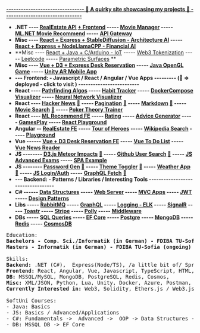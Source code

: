 **[ -------------------------------- 🔗 A quirky site showcasing my projects 🔗 --------------------------------  ](https://ivaaak.github.io/Portfolio/)**
- **.NET ---- [RealEstate API](https://github.com/ivaaak/ASP.NET-RealEstate) [+ Frontend](https://github.com/ivaaak/RealEstate-FE) ----- [Movie Manager](https://github.com/ivaaak/ASP.NET-MovieManager) ----- [ML.NET Movie Recommend](https://github.com/ivaaak/ML-MovieRecommend) ----- [API Gateway](https://github.com/ivaaak/.NET-Ocelot-API-Gateway)**
- **Misc ----  [React + Express + StableDiffusion - Architecture AI](https://github.com/ivaaak/ArchAI) ----- [React + Express + NodeLlamaCPP - Financial AI](https://github.com/ivaaak/FinAI)**
- **Misc ----  [React + Java + C/Arduino - IoT](https://github.com/ivaaak/KeepersOfTheGate) ----- [Web3 Tokenization](https://github.com/ivaaak/Web3-Tokenization) ----- [Leetcode](https://github.com/ivaaak/Leetcode-Typescript) ----- [Parametric Surfaces](https://github.com/ivaaak/Parametric-Surfaces) **
- **Misc ----  [Vue + D3 + Express Desk Reservation](https://github.com/ivaaak/D3-Express-Floorplan-App) ----- [Java OpenGL Game](https://github.com/ivaaak/Java-OpenGL-Game) ----- [Unity AR Mobile App](https://github.com/ivaaak/Unity/tree/main/AR%20Furniture%20Test)**
- **--- Frontend: - Javascript / React / Angular / Vue Apps --------- (🔗 => deployed - click to visit ) -------------------------**
- **React ---- [Pathfinding Algos](https://github.com/ivaaak/React-Pathfinding-Visualization) ----- [Habit Tracker](https://github.com/ivaaak/habGIT) ----- [DockerCompose Visualizer](https://github.com/ivaaak/DockerCompose-Visualizer) ----- [Neural Network Visualizer](https://github.com/ivaaak/React-Neural-Network-Visualization)**
- **React ---- [Hacker News](https://github.com/ivaaak/React-Hacker-News) [🔗](https://ivaaak.github.io/React-Hacker-News/) ----- [Pagination](https://github.com/ivaaak/React-Pagination-Github) [🔗](https://ivaaak.github.io/React-Pagination-Github/) ----- [Markdown](https://github.com/ivaaak/React-Markdown-Preview) [🔗](https://ivaaak.github.io/React-Markdown-Preview/)  ----- [Movie Search](https://github.com/ivaaak/React-MovieSearch-SPA) [🔗](https://ivaaak.github.io/React-MovieSearch-SPA/) ----- [Poker Theory Trainer](https://github.com/ivaaak/React-PokerTrainer)**
- **React ---- [ML Recommend FE](https://github.com/ivaaak/ML-MovieRecommend/tree/main/MovieRecommend.Web) ----- [Rating](https://github.com/ivaaak/React-Rating-Component) ----- [Advice Generator](https://github.com/ivaaak/React-Advice-Generator) ----- [GamesPlay](https://github.com/ivaaak/React-Games-Play) ----- [React Playground](https://github.com/ivaaak/React-Playground)**
- **Angular -- [RealEstate FE](https://github.com/ivaaak/RealEstate-FE) ----- [Tour of Heroes](https://github.com/ivaaak/Angular-Tour-Of-Heroes) ----- [Wikipedia Search](https://github.com/ivaaak/Angular-Wikipedia-Reader) ----- [Playground](https://github.com/ivaaak/Angular-Playground)**
- **Vue ------ [Vue + D3 Desk Reservation FE](https://github.com/ivaaak/D3-Express-Floorplan-App) ----- [Vue To Do List](https://github.com/ivaaak/VueJS-To-Do-List) ----- [Vue News Reader](https://github.com/ivaaak/Vue.js-News-Reader)**
- **JS -------- [D3.js Meteor Impacts](https://github.com/ivaaak/JS-D3-Map-Meteor-Impacts) [🔗](https://ivaaak.github.io/JS-D3-Map-Meteor-Impacts/) ----- [Github User Search](https://github.com/ivaaak/JS-Github-User-Search)   [🔗](https://ivaaak.github.io/JS-Github-User-Search/)  -----  [JS Advanced Exams](https://github.com/ivaaak/JS-Advanced-Exams) ----- [SPA Example](https://github.com/ivaaak/JS-SPA-Demo/)** 
- **JS -------- [Password Gen](https://github.com/ivaaak/JS-Password-generator)  [🔗](https://ivaaak.github.io/JS-Password-generator/) ----- [Theme Toggler](https://github.com/ivaaak/JS-Theme-Toggle) [🔗](https://ivaaak.github.io/JS-Theme-Toggle/) ----- [Weather App](https://github.com/ivaaak/JS-Weather-App)  [🔗](https://ivaaak.github.io/JS-Weather-App/) ----- [JS Login/Auth](https://github.com/ivaaak/JS-Login-Auth) ----- [GraphQL Fetch](https://github.com/ivaaak/GraphQL-Demo/tree/main/JS%20GraphQL%20Client%20Fetch)  [🔗](https://ivaaak.github.io/GraphQL-Demo/)**
- **--- Backend: - Patterns / Libraries / Interesting Tools  ----------------------------------**
- **C# ------  [Data Structures](https://github.com/ivaaak/CSharp-Data-Structures) ----- [Web Server](https://github.com/ivaaak/CSharp-Web-Server/tree/main/HTTP%20Server%20Basic) ----- [MVC Apps](https://github.com/ivaaak/CSharp-Web-Server) ----- [JWT](https://github.com/ivaaak/JWT-Auth/tree/main/.NET%20JWT%20Auth%20Demo) ----- [Design Patterns](https://github.com/ivaaak/CSharp-Design-Patterns)**
- **Libs ----- [RabbitMQ](https://github.com/ivaaak/CSharp-RabbitMQ) ----- [GraphQL](https://github.com/ivaaak/GraphQL-Api-Demo) ----- [Logging - ELK](https://github.com/ivaaak/CSharp-ElasticSearch-Kibana) ----- [SignalR](https://github.com/ivaaak/SignalR-Demo) ----- [Toastr](https://github.com/ivaaak/.NET-Toastr-Demo)  ----- [Stripe](https://github.com/ivaaak/.NET-Stripe-API-Demo)  -----  [Polly](https://github.com/ivaaak/CSharp-Polly-Request-Response) ----- [Middleware](https://github.com/ivaaak/.NET-Middlewares)**
- **DBs  ----- [SQL Queries](https://github.com/ivaaak/MS-SQL) ----- [EF Core](https://github.com/ivaaak/CSharp-DB-EF-Core-Projects) ----- [Postgre](https://github.com/ivaaak/CSharp-PostgreSQL-Repo-Demo) ----- [MongoDB](https://github.com/ivaaak/CSharp-MongoDB-Demo) ----- [Redis](https://github.com/ivaaak/CSharp-Redis-Demo) ----- [CosmosDB](https://github.com/ivaaak/CSharp-Cosmos-DB-Demo)**

<pre>
Education:
<b>Bachelors - Comp. Sci./Informatik (in German) - FDIBA TU-Sofia</b>
<b>Masters - Informatik (in German) - FDIBA TU-Sofia (ongoing)</b>

Skills:
<b>Backend:</b> .NET (C#),  Express(Node/TS), /a little bit of/ Spring (Java)
<b>Frontend:</b> React, Angular, Vue, Javascript, TypeScript, HTML, CSS/SCSS, Bootstrap
<b>DB:</b> MSSQL/MySQL, MongoDB, PostgreSQL, Redis, Cosmos, 
<b>Misc:</b> XML/JSON, Python, Lua, Unity, Docker, Azure, Postman, RabbitMQ, Sharepoint
<b>Currently Interested in:</b> Web3, Solidity, Ethers.js / Web3.js, LLMs / Transformers

SoftUni Courses: 
- Java: Basics
- JS: Basics / Advanced/Applications
- C#: Fundamentals ->  Advanced ->  OOP -> Data Structures -> Web -> Web Advanced
- DB: MSSQL DB -> EF Core 
</pre>
